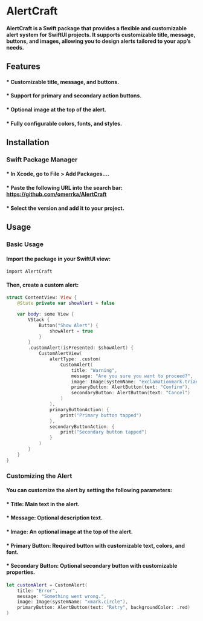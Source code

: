 # AlertCraft

#### AlertCraft is a Swift package that provides a flexible and customizable alert system for SwiftUI projects. It supports customizable title, message, buttons, and images, allowing you to design alerts tailored to your app’s needs.

## Features

#### * Customizable title, message, and buttons.
#### * Support for primary and secondary action buttons.
#### * Optional image at the top of the alert.
#### * Fully configurable colors, fonts, and styles.


## Installation

### Swift Package Manager

#### * In Xcode, go to File > Add Packages....
#### * Paste the following URL into the search bar: https://github.com/omerrka/AlertCraft
#### * Select the version and add it to your project.

## Usage

### Basic Usage
#### Import the package in your SwiftUI view:

`import AlertCraft`

#### Then, create a custom alert:

```swift
struct ContentView: View {
    @State private var showAlert = false

    var body: some View {
        VStack {
            Button("Show Alert") {
                showAlert = true
            }
        }
        .customAlert(isPresented: $showAlert) {
            CustomAlertView(
                alertType: .custom(
                    CustomAlert(
                        title: "Warning",
                        message: "Are you sure you want to proceed?",
                        image: Image(systemName: "exclamationmark.triangle"),
                        primaryButton: AlertButton(text: "Confirm"),
                        secondaryButton: AlertButton(text: "Cancel")
                    )
                ),
                primaryButtonAction: {
                    print("Primary button tapped")
                },
                secondaryButtonAction: {
                    print("Secondary button tapped")
                }
            )
        }
    }
}
```
### Customizing the Alert
#### You can customize the alert by setting the following parameters:

#### * Title: Main text in the alert.
#### * Message: Optional description text.
#### * Image: An optional image at the top of the alert.
#### * Primary Button: Required button with customizable text, colors, and font.
#### * Secondary Button: Optional secondary button with customizable properties.

```swift
let customAlert = CustomAlert(
    title: "Error",
    message: "Something went wrong.",
    image: Image(systemName: "xmark.circle"),
    primaryButton: AlertButton(text: "Retry", backgroundColor: .red)
)
```


